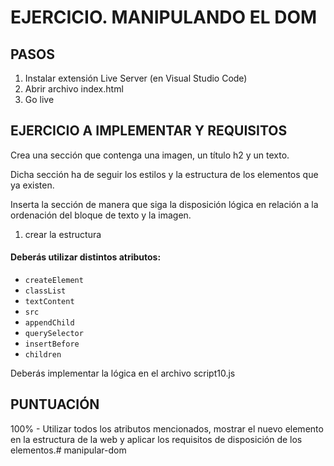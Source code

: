 # EJERCICIO. MANIPULANDO EL DOM

## PASOS

1. Instalar extensión Live Server (en Visual Studio Code)
2. Abrir archivo index.html
3. Go live

## EJERCICIO A IMPLEMENTAR Y REQUISITOS

Crea una sección que contenga una imagen, un título h2 y un texto.

Dicha sección ha de seguir los estilos y la estructura de los elementos que ya existen.

Inserta la sección de manera que siga la disposición lógica en relación a la ordenación del bloque de texto y la imagen.

1. crear la estructura

#### Deberás utilizar distintos atributos:

- `createElement`
- `classList`
- `textContent`
- `src`
- `appendChild`
- `querySelector`
- `insertBefore`
- `children`

Deberás implementar la lógica en el archivo script10.js

## PUNTUACIÓN

100% - Utilizar todos los atributos mencionados, mostrar el nuevo elemento en la estructura de la web y aplicar los requisitos de disposición de los elementos.# manipular-dom
